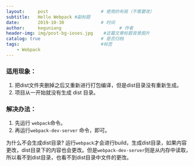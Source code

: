 ```yaml
---
layout:     post                    # 使用的布局（不需要改）
subtitle:   Hello Webpack #副标题
date:       2019-10-30              # 时间
author:     keguniang                      # 作者
header-img: img/post-bg-ioses.jpg    #这篇文章标题背景图片
catalog: true                       # 是否归档
tags:                               #标签
    - Webpack
---
```

### 适用现象：
1. 把dist文件夹删掉之后又重新进行打包编译，但是dist目录没有重新生成。
2. 项目从一开始就没有生成 dist 目录。
### 解决办法：
1. 先运行 `webpack`命令。
2. 再运行`webpack-dev-server` 命令，即可。

为什么不会生成dist目录?
    运行`webpack`才会进行build，生成dist目录，如果内容更改，dist目录下的内容也会更改。但是`webpack-dev-server`则是从内存中读取，所以看不到dist目录，也看不到dist目录中文件的更改。
